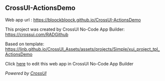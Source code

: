 ## CrossUI-ActionsDemo
Web app url : https://bloockbloock.github.io/CrossUI-ActionsDemo

This project was created by CrossUI No-Code App Builder: https://crossui.com/RADGithub

Based on template: https://linb.github.io/CrossUI_Assets/assets/projects/Simple/xui_project_tpl_ActionsDemo

Click [here](https://crossui.com/RADGithub/#!from=github&owner=bloockbloock&repo=CrossUI-ActionsDemo) to edit this web app in CrossUI No-Code App Builder

<i>Powered by [CrossUI](https://crossui.com)</i>
